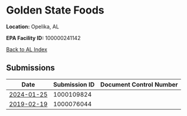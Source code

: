 # Golden State Foods

**Location:** Opelika, AL

**EPA Facility ID:** 100000241142

[Back to AL Index](../../index.md)

## Submissions

| Date | Submission ID | Document Control Number |
|------|--------------|-------------------------|
| [2024-01-25](submissions/1000109824.md) | 1000109824 |  |
| [2019-02-19](submissions/1000076044.md) | 1000076044 |  |
